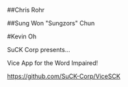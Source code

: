 ##Chris Rohr

##Sung Won "Sungzors" Chun

#Kevin Oh


SuCK Corp presents...

Vice App for the Word Impaired!

https://github.com/SuCK-Corp/ViceSCK

